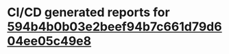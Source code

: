 # CI/CD generated reports for [594b4b0b03e2beef94b7c661d79d604ee05c49e8](https://github.com/hydephp/develop/commit/594b4b0b03e2beef94b7c661d79d604ee05c49e8)

